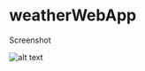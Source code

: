 # weatherWebApp

Screenshot

![alt text](https://github.com/BiYingP/weatherWebApp/ScreenShot.png?raw=true)
